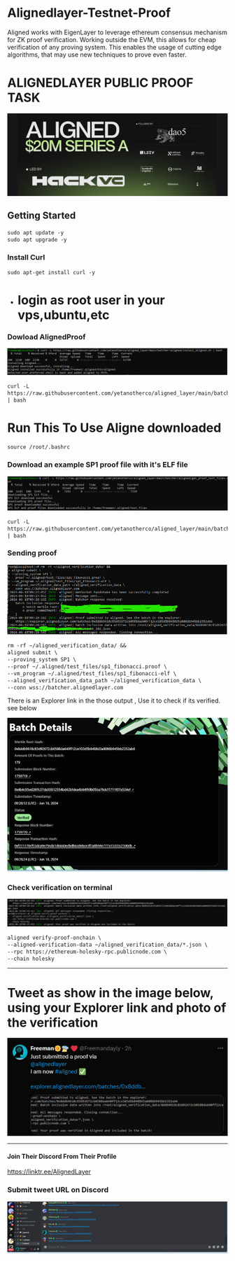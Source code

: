 # Alignedlayer-Testnet-Proof
Aligned works with EigenLayer to leverage ethereum consensus mechanism for ZK proof verification. Working outside the EVM, this allows for cheap verification of any proving system. This enables the usage of cutting edge algorithms, that may use new techniques to prove even faster. 

# ALIGNEDLAYER PUBLIC PROOF TASK  
![image](https://github.com/Freemandaily/Alignedlayer-Testnet-Proof/blob/main/photo.png)

## Getting Started

```
sudo apt update -y
sudo apt upgrade -y
```

### Install Curl
```
sudo apt-get install curl -y
```
- # login as root user  in your vps,ubuntu,etc
  
### Dowload AlignedProof
![image](https://github.com/Freemandaily/Alignedlayer-Testnet-Proof/blob/main/aligne-1.png)

```
curl -L https://raw.githubusercontent.com/yetanotherco/aligned_layer/main/batcher/aligned/install_aligned.sh | bash
```
# Run This To Use Aligne downloaded
```
source /root/.bashrc
```
### Download an example SP1 proof file with it's ELF file 
![image](https://github.com/Freemandaily/Alignedlayer-Testnet-Proof/blob/main/aligne-2.png)

```
curl -L https://raw.githubusercontent.com/yetanotherco/aligned_layer/main/batcher/aligned/get_proof_test_files.sh | bash
```


### Sending proof 
![immage](https://github.com/Freemandaily/Alignedlayer-Testnet-Proof/blob/main/aligne-3.png)

```
rm -rf ~/aligned_verification_data/ &&
aligned submit \
--proving_system SP1 \
--proof ~/.aligned/test_files/sp1_fibonacci.proof \
--vm_program ~/.aligned/test_files/sp1_fibonacci-elf \
--aligned_verification_data_path ~/aligned_verification_data \
--conn wss://batcher.alignedlayer.com
```
There is an Explorer link in the those output , Use it to check if its verified. see below 

![image](https://github.com/Freemandaily/Alignedlayer-Testnet-Proof/blob/main/aligne5.png)

### Check verification on terminal
![image](https://github.com/Freemandaily/Alignedlayer-Testnet-Proof/blob/main/aligne4.png)

```
aligned verify-proof-onchain \
--aligned-verification-data ~/aligned_verification_data/*.json \
--rpc https://ethereum-holesky-rpc.publicnode.com \
--chain holesky
```
------------------------------------------------------------------------------------------------------------------------------------------------------------------------------------------

# Tweet as show in the  image below, using your Explorer link and photo of the verification
![image](https://github.com/Freemandaily/Alignedlayer-Testnet-Proof/blob/main/tweet.png)

--------------------------------------

#### Join Their Discord From Their Profile
https://linktr.ee/AlignedLayer

### Submit tweet URL on Discord

![image](https://github.com/Freemandaily/Alignedlayer-Testnet-Proof/blob/main/alogne-testnet.png)



